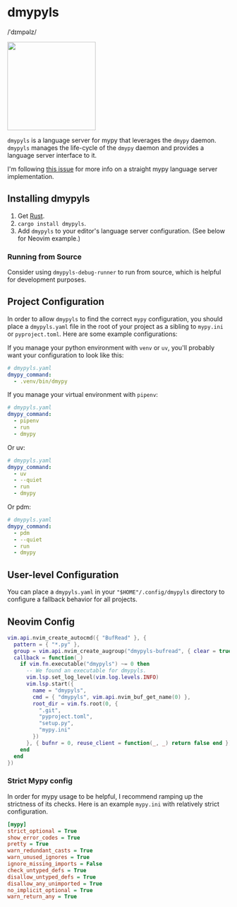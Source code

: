 # dmypyls

/ˈdɪmpəlz/

<img src="https://github.com/user-attachments/assets/08dbd014-6ca6-47c9-b470-c45bf9d3522b" style="width: 200px">

`dmypyls` is a language server for mypy that leverages the `dmypy` daemon. `dmypyls` manages the
life-cycle of the `dmypy` daemon and provides a language server interface to it.

I'm following [this issue](https://github.com/python/mypy/issues/10463) for more info on a straight mypy
language server implementation.

## Installing dmypyls

1. Get [Rust](https://www.rust-lang.org/tools/install).
2. `cargo install dmypyls`.
3. Add `dmypyls` to your editor's language server configuration. (See below for Neovim example.)

### Running from Source

Consider using `dmypyls-debug-runner` to run from source, which is helpful for
development purposes.

## Project Configuration

In order to allow `dmypyls` to find the correct `mypy` configuration, you should place a `dmypyls.yaml` file
in the root of your project as a sibling to `mypy.ini` or `pyproject.toml`. Here are some example configurations:

If you manage your python environment with `venv` or `uv`, you'll probably want your configuration
to look like this:

```yaml
# dmypyls.yaml
dmypy_command:
  - .venv/bin/dmypy
```

If you manage your virtual environment with `pipenv`:

```yaml
# dmypyls.yaml
dmypy_command:
  - pipenv
  - run
  - dmypy
```

Or uv:

```yaml
# dmypyls.yaml
dmypy_command:
  - uv
  - --quiet
  - run
  - dmypy
```

Or pdm:

```yaml
# dmypyls.yaml
dmypy_command:
  - pdm
  - --quiet
  - run
  - dmypy
```

## User-level Configuration

You can place a `dmypyls.yaml` in your `"$HOME"/.config/dmypyls` directory to configure a fallback
behavior for all projects.

## Neovim Config

```lua
vim.api.nvim_create_autocmd({ "BufRead" }, {
  pattern = { "*.py" },
  group = vim.api.nvim_create_augroup("dmypyls-bufread", { clear = true }),
  callback = function(_)
    if vim.fn.executable("dmypyls") ~= 0 then
      -- We found an executable for dmypyls.
      vim.lsp.set_log_level(vim.log.levels.INFO)
      vim.lsp.start({
        name = "dmypyls",
        cmd = { "dmypyls", vim.api.nvim_buf_get_name(0) },
        root_dir = vim.fs.root(0, {
          ".git",
          "pyproject.toml",
          "setup.py",
          "mypy.ini"
        })
      }, { bufnr = 0, reuse_client = function(_, _) return false end })
    end
  end
})
```

### Strict Mypy config

In order for mypy usage to be helpful, I recommend ramping up the strictness of its checks. Here is
an example `mypy.ini` with relatively strict configuration.

```ini
[mypy]
strict_optional = True
show_error_codes = True
pretty = True
warn_redundant_casts = True
warn_unused_ignores = True
ignore_missing_imports = False
check_untyped_defs = True
disallow_untyped_defs = True
disallow_any_unimported = True
no_implicit_optional = True
warn_return_any = True
```
